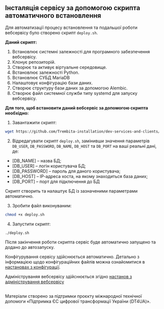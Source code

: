 ## Інсталяція сервісу за допомогою скрипта автоматичного встановлення

Для автоматизації процесу встановлення та подальшої роботи вебсервісу було створено скрипт `deploy.sh`.

**Даний скрипт:**

1. Встановлює системні залежності для програмного забезпечення вебсервісу.
2. Клонує репозиторій.
3. Створює та активує віртуальне середовище.
4. Встановлює залежності Python.
5. Встановлює СУБД MariaDB
6. Налаштовує конфігурацію бази даних.
7. Створює структуру бази даних за допомогою Alembic.
8. Створює файл системної служби типу systemd для запуску вебсервісу.

**Для того, щоб встановити даний вебсервіс за допомогою скрипта необхідно:**

1. Завантажити скрипт:

```bash
wget https://github.com/Trembita-installation/dev-services-and-clients/blob/main/service-REST/Python/deploy.sh
```

2. Відредагувати скрипт `deploy.sh`, замінивши значення параметрів `DB_USER`, `DB_PASSWORD`, `DB_NAME`, `DB_HOST` та `DB_PORT` на ваші реальні дані, де:

- [DB_NAME] – назва БД;
- [DB_USER] – логін користувача БД;
- [DB_PASSWORD] – пароль для даного користувача;
- [DB_HOST] – ІР-адреса хоста, на якому знаходиться база даних;
- [DB_PORT] – порт для підключення до БД

Скрипт створить та налаштує БД із зазначеними параметрами автоматично.

3. Зробити файл виконуваним:

```bash
chmod +x deploy.sh
```

4. Запустити скрипт:
```bash
./deploy.sh
```
Після закінчення роботи скрипта сервіс буде автоматично запущено та додано до автозапуску.

Конфігурування сервісу здійснюється автоматично. Детально з інформацією щодо конфігураційних файлів можна ознайомитися в [настановах з конфігурації](./configuration.md).

Адмініструваняя вебсервісу здійснюється згідно [настанов з адміністрування вебсервісу](/README.md#Адміністрування-сервісу)

##
Матеріали створено за підтримки проєкту міжнародної технічної допомоги «Підтримка ЄС цифрової трансформації України (DT4UA)».
